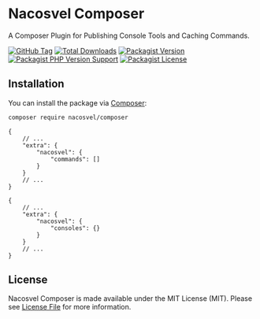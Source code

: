 # Nacosvel Composer

A Composer Plugin for Publishing Console Tools and Caching Commands.

[![GitHub Tag](https://img.shields.io/github/v/tag/nacosvel/composer)](https://github.com/nacosvel/composer/tags)
[![Total Downloads](https://img.shields.io/packagist/dt/nacosvel/composer?style=flat-square)](https://packagist.org/packages/nacosvel/composer)
[![Packagist Version](https://img.shields.io/packagist/v/nacosvel/composer)](https://packagist.org/packages/nacosvel/composer)
[![Packagist PHP Version Support](https://img.shields.io/packagist/php-v/nacosvel/composer)](https://github.com/nacosvel/composer)
[![Packagist License](https://img.shields.io/github/license/nacosvel/composer)](https://github.com/nacosvel/composer)

## Installation

You can install the package via [Composer](https://getcomposer.org/):

```bash
composer require nacosvel/composer
```

```json5
{
    // ...
    "extra": {
        "nacosvel": {
            "commands": []
        }
    }
    // ...
}
```

```json5
{
    // ...
    "extra": {
        "nacosvel": {
            "consoles": {}
        }
    }
    // ...
}
```

## License

Nacosvel Composer is made available under the MIT License (MIT). Please see [License File](LICENSE) for more
information.
